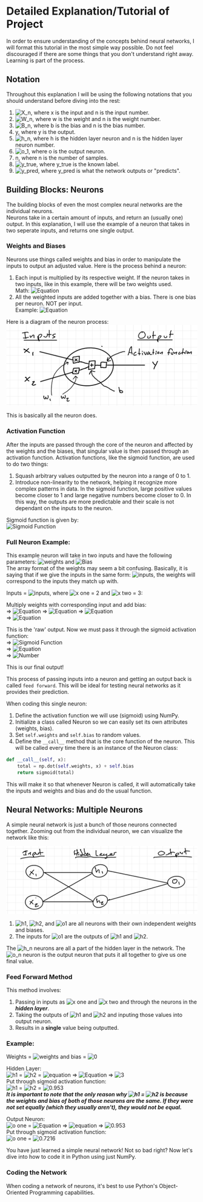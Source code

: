 # Detailed Explanation/Tutorial of Project
In order to ensure understanding of the concepts behind neural networks, I will format this tutorial in the most simple way possible. Do not feel discouraged if there are some things that you don't understand right away. Learning is part of the process.  

## Notation
Throughout this explanation I will be using the following notations that you should understand before diving into the rest:  
1. ![X_n](https://latex.codecogs.com/png.image?\inline&space;\LARGE&space;\dpi{110}\bg{black}x_{n}), where x is the input and n is the input number.
2. ![W_n](https://latex.codecogs.com/png.image?\inline&space;\LARGE&space;\dpi{110}\bg{black}w_{n}), where w is the weight and n is the weight number.
3. ![B_n](https://latex.codecogs.com/png.image?\inline&space;\LARGE&space;\dpi{110}\bg{black}b_{n}), where b is the bias and n is the bias number.
4. y, where y is the output.
5. ![h_n](https://latex.codecogs.com/png.image?\inline&space;\LARGE&space;\dpi{110}\bg{black}h_{n}), where h is the hidden layer neuron and n is the hidden layer neuron number.
6. ![o_1](https://latex.codecogs.com/png.image?\inline&space;\LARGE&space;\dpi{110}\bg{black}o_{1}), where o is the output neuron.
7. n, where n is the number of samples.
8. ![y_true](https://latex.codecogs.com/png.image?\inline&space;\LARGE&space;\dpi{110}\bg{black}y_{true}), where y_true is the known label.
9. ![y_pred](https://latex.codecogs.com/png.image?\inline&space;\LARGE&space;\dpi{110}\bg{black}y_{pred}), where y_pred is what the network outputs or "predicts".

## Building Blocks: Neurons
The building blocks of even the most complex neural networks are the individual neurons.   
Neurons take in a certain amount of inputs, and return an (usually one) output. In this explanation, I will use the example of a neuron that takes in two seperate inputs, and returns one single output.   

### Weights and Biases
Neurons use things called weights and bias in order to manipulate the inputs to output an adjusted value. Here is the process behind a neuron:  
1. Each input is multiplied by its respective weight. If the neuron takes in two inputs, like in this example, there will be two weights used.  
       Math: ![Equation](https://latex.codecogs.com/png.image?\inline&space;\LARGE&space;\dpi{110}\bg{black}x_{n}=>x_{n}*w_{n})  
2. All the weighted inputs are added together with a bias. There is one bias per neuron. NOT per input.  
       Example:  ![Equation](https://latex.codecogs.com/png.image?\inline&space;\large&space;\dpi{110}\bg{black}(w_{1}*x_{1}&plus;w_{2}*x_{2})&plus;b)

Here is a diagram of the neuron process:  
![Single Neuron Diagram](images/single_neuron.png)
     
This is basically all the neuron does.  

### Activation Function
After the inputs are passed through the core of the neuron and affected by the weights and the biases, that singular value is then passed through an activation function. 
Activation functions, like the sigmoid function, are used to do two things:  
1. Squash arbitrary values outputted by the neuron into a range of 0 to 1.  
2. Introduce non-linearity to the network, helping it recognize more complex patterns in data. In the sigmoid function, large positive values become closer to 1 and large negative numbers become closer to 0. In this way, the outputs are more predictable and their scale is not dependant on the inputs to the neuron.  

Sigmoid function is given by:  
![Sigmoid Function](https://latex.codecogs.com/png.image?\large&space;\dpi{110}\bg{black}\frac{1}{1&plus;e^{-x}})

### Full Neuron Example:
This example neuron will take in two inputs and have the following parameters:
![weights](https://latex.codecogs.com/png.image?\inline&space;\large&space;\dpi{110}\bg{black}w=\left[0,1\right]) and ![Bias](https://latex.codecogs.com/png.image?\inline&space;\large&space;\dpi{110}\bg{black}b=4)  
The array format of the weights may seem a bit confusing. Basically, it is saying that if we give the inputs in the same form: ![inputs](https://latex.codecogs.com/png.image?\inline&space;\large&space;\dpi{110}\bg{black}\left[x_{1},x_{2}\right]), the weights will correspond to the inputs they match up with.

Inputs = ![inputs](https://latex.codecogs.com/png.image?\inline&space;\large&space;\dpi{110}\bg{black}\left[2,3\right]), where ![x one](https://latex.codecogs.com/png.image?\inline&space;\large&space;\dpi{110}\bg{black}x_{1}) = 2 and ![x two](https://latex.codecogs.com/png.image?\inline&space;\large&space;\dpi{110}\bg{black}x_{2}) = 3:  

Multiply weights with corresponding input and add bias:  
=> ![Equation](https://latex.codecogs.com/png.image?\inline&space;\large&space;\dpi{110}\bg{black}(w_{1}*x_{1}&plus;w_{2}*x_{2})&plus;b)   
=> ![Equation](https://latex.codecogs.com/png.image?\inline&space;\large&space;\dpi{110}\bg{black}((0*2)&plus;(1*3))&plus;4)    
=> ![Equation](https://latex.codecogs.com/png.image?\inline&space;\large&space;\dpi{110}\bg{black}3&plus;4)  
=> ![Equation](https://latex.codecogs.com/png.image?\inline&space;\large&space;\dpi{110}\bg{black}7)  

This is the 'raw' output. Now we must pass it through the sigmoid activation function:  
=> ![Sigmoid Function](https://latex.codecogs.com/png.image?\inline&space;\LARGE&space;\dpi{110}\bg{black}\frac{1}{1&plus;e^{-x}})  
=> ![Equation](https://latex.codecogs.com/png.image?\inline&space;\LARGE&space;\dpi{110}\bg{black}\frac{1}{1&plus;e^{-7}})  
=> ![Number](https://latex.codecogs.com/png.image?\inline&space;\large&space;\dpi{110}\bg{black}0.999)  

This is our final output!  

This process of passing inputs into a neuron and getting an output back is called `feed forward`. This will be ideal for testing neural networks as it provides their prediction.  
  
When coding this single neuron:  

1. Define the activation function we will use (sigmoid) using NumPy.
2. Initialize a class called Neuron so we can easily set its own attributes (weights, bias).
3. Set `self.weights` and `self.bias` to random values.
4. Define the `__call__` method that is the core function of the neuron. This will be called every time there is an instance of the Neuron class:
```python
def __call__(self, x):  
    total = np.dot(self.weights, x) + self.bias  
    return sigmoid(total) 
```
This will make it so that whenever Neuron is called, it will automatically take the inputs and weights and bias and do the usual function.

## Neural Networks: Multiple Neurons
A simple neural network is just a bunch of those neurons connected together. Zooming out from the individual neuron, we can visualize the network like this:  

![Neural Network Diagram](images/simple_neural_network.png)

1. ![h1](https://latex.codecogs.com/png.image?\inline&space;\large&space;\dpi{110}\bg{black}h_{1}), ![h2](https://latex.codecogs.com/png.image?\inline&space;\large&space;\dpi{110}\bg{black}h_{2}), and ![o1](https://latex.codecogs.com/png.image?\inline&space;\large&space;\dpi{110}\bg{black}o_{1}) are all neurons with their own independent weights and biases.  
2. The inputs for ![o1](https://latex.codecogs.com/png.image?\inline&space;\large&space;\dpi{110}\bg{black}o_{1}) are the outputs of ![h1](https://latex.codecogs.com/png.image?\inline&space;\large&space;\dpi{110}\bg{black}h_{1}) and ![h2](https://latex.codecogs.com/png.image?\inline&space;\large&space;\dpi{110}\bg{black}h_{2}).

The ![h_n](https://latex.codecogs.com/png.image?\inline&space;\large&space;\dpi{110}\bg{black}h_{n}) neurons are all a part of the hidden layer in the network. The ![o_n](https://latex.codecogs.com/png.image?\inline&space;\large&space;\dpi{110}\bg{black}o_{n}) neuron is the output neuron that puts it all together to give us one final value.  

### Feed Forward Method
This method involves:  
1. Passing in inputs as ![x one](https://latex.codecogs.com/png.image?\inline&space;\large&space;\dpi{110}\bg{black}x_{1}) and ![x two](https://latex.codecogs.com/png.image?\inline&space;\large&space;\dpi{110}\bg{black}x_{2}) and through the neurons in the ***hidden layer***.
2. Taking the outputs of ![h1](https://latex.codecogs.com/png.image?\inline&space;\large&space;\dpi{110}\bg{black}h_{1}) and ![h2](https://latex.codecogs.com/png.image?\inline&space;\large&space;\dpi{110}\bg{black}h_{2}) and inputing those values into output neuron.
3. Results in a **single** value being outputted.

### Example: 
Weights = ![weights](https://latex.codecogs.com/png.image?\inline&space;\large&space;\dpi{110}\bg{black}\left[0,1\right]) and bias = ![0](https://latex.codecogs.com/png.image?\inline&space;\large&space;\dpi{110}\bg{black}0)  

Hidden Layer:  
![h1](https://latex.codecogs.com/png.image?\inline&space;\large&space;\dpi{110}\bg{black}h_{1}) = ![h2](https://latex.codecogs.com/png.image?\inline&space;\large&space;\dpi{110}\bg{black}h_{2}) = ![equation](https://latex.codecogs.com/png.image?\inline&space;\large&space;\dpi{110}\bg{black}(w_{1}*x_{1}&plus;w_{2}*x_{2})&plus;b)    
=> ![Equation](https://latex.codecogs.com/png.image?\inline&space;\large&space;\dpi{110}\bg{black}(0*2&plus;1*3)&plus;0)    
=> ![3](https://latex.codecogs.com/png.image?\inline&space;\large&space;\dpi{110}\bg{black}3)    
Put through sigmoid activation function:  
![h1](https://latex.codecogs.com/png.image?\inline&space;\large&space;\dpi{110}\bg{black}h_{1}) = ![h2](https://latex.codecogs.com/png.image?\inline&space;\large&space;\dpi{110}\bg{black}h_{2}) = ![0.953](https://latex.codecogs.com/png.image?\inline&space;\large&space;\dpi{110}\bg{black}0.953)  
***It is important to note that the only reason why  ![h1](https://latex.codecogs.com/png.image?\inline&space;\large&space;\dpi{110}\bg{black}h_{1})  =  ![h2](https://latex.codecogs.com/png.image?\inline&space;\large&space;\dpi{110}\bg{black}h_{2})  is because the weights and bias of both of those neurons are the same. If they were not set equally (which they usually aren't), they would not be equal.***  

Output Neuron:   
![o one](https://latex.codecogs.com/png.image?\inline&space;\large&space;\dpi{110}\bg{black}o_{1}) = ![Equation](https://latex.codecogs.com/png.image?\inline&space;\large&space;\dpi{110}\bg{black}(w_{1}*x_{1}&plus;w_{2}*x_{2})&plus;b)   
=> ![equation](https://latex.codecogs.com/png.image?\inline&space;\large&space;\dpi{110}\bg{black}(0*0.953)&plus;(1*0.953)&plus;b)     
=> ![0.953](https://latex.codecogs.com/png.image?\inline&space;\large&space;\dpi{110}\bg{black}0.953)    
Put through sigmoid activation function:  
![o one](https://latex.codecogs.com/png.image?\inline&space;\large&space;\dpi{110}\bg{black}o_{1}) = ![0.7216](https://latex.codecogs.com/png.image?\inline&space;\large&space;\dpi{110}\bg{black}0.7216) 

You have just learned a simple neural network! Not so bad right? Now let's dive into how to code it in Python using just NumPy.

### Coding the Network
When coding a network of neurons, it's best to use Python's Object-Oriented Programming capabilities. 





















